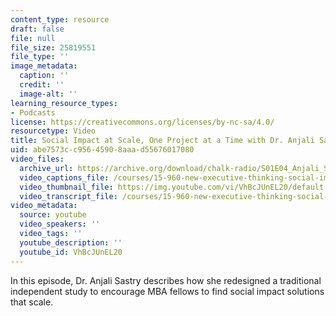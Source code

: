 ```yaml
---
content_type: resource
draft: false
file: null
file_size: 25819551
file_type: ''
image_metadata:
  caption: ''
  credit: ''
  image-alt: ''
learning_resource_types:
- Podcasts
license: https://creativecommons.org/licenses/by-nc-sa/4.0/
resourcetype: Video
title: Social Impact at Scale, One Project at a Time with Dr. Anjali Sastry
uid: abe7573c-c956-4590-8aaa-d55676017080
video_files:
  archive_url: https://archive.org/download/chalk-radio/S01E04_Anjali_Sastry_360p.mp4
  video_captions_file: /courses/15-960-new-executive-thinking-social-impact-technology-projects-fall-2017-spring-2018/VhBcJUnEL20_captions.webvtt
  video_thumbnail_file: https://img.youtube.com/vi/VhBcJUnEL20/default.jpg
  video_transcript_file: /courses/15-960-new-executive-thinking-social-impact-technology-projects-fall-2017-spring-2018/VhBcJUnEL20_transcript.pdf
video_metadata:
  source: youtube
  video_speakers: ''
  video_tags: ''
  youtube_description: ''
  youtube_id: VhBcJUnEL20
---
```

In this episode, Dr. Anjali Sastry describes how she redesigned a traditional independent study to encourage MBA fellows to find social impact solutions that scale.